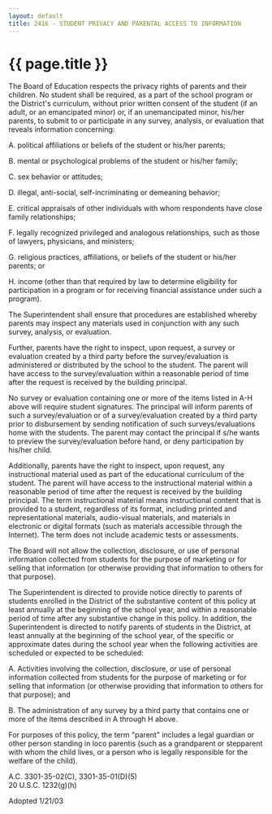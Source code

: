 ```yaml
---
layout: default
title: 2416 - STUDENT PRIVACY AND PARENTAL ACCESS TO INFORMATION
---
```


{{ page.title }}
================

The Board of Education respects the privacy rights of parents and their
children. No student shall be required, as a part of the school program
or the District's curriculum, without prior written consent of the
student (if an adult, or an emancipated minor) or, if an unemancipated
minor, his/her parents, to submit to or participate in any survey,
analysis, or evaluation that reveals information concerning:

A. political affiliations or beliefs of the student or his/her parents;

B. mental or psychological problems of the student or his/her family;

C. sex behavior or attitudes;

D. illegal, anti-social, self-incriminating or demeaning behavior;

E. critical appraisals of other individuals with whom respondents have
close family relationships;

F. legally recognized privileged and analogous relationships, such as
those of lawyers, physicians, and ministers;

G. religious practices, affiliations, or beliefs of the student or
his/her parents; or

H. income (other than that required by law to determine eligibility for
participation in a program or for receiving financial assistance under
such a program).

The Superintendent shall ensure that procedures are established whereby
parents may inspect any materials used in conjunction with any such
survey, analysis, or evaluation.

Further, parents have the right to inspect, upon request, a survey or
evaluation created by a third party before the survey/evaluation is
administered or distributed by the school to the student. The parent
will have access to the survey/evaluation within a reasonable period of
time after the request is received by the building principal.

No survey or evaluation containing one or more of the items listed in
A-H above will require student signatures. The principal will inform
parents of such a survey/evaluation or of a survey/evaluation created by
a third party prior to disbursement by sending notification of such
surveys/evaluations home with the students. The parent may contact the
principal if s/he wants to preview the survey/evaluation before hand, or
deny participation by his/her child.

Additionally, parents have the right to inspect, upon request, any
instructional material used as part of the educational curriculum of the
student. The parent will have access to the instructional material
within a reasonable period of time after the request is received by the
building principal. The term instructional material means instructional
content that is provided to a student, regardless of its format,
including printed and representational materials, audio-visual
materials, and materials in electronic or digital formats (such as
materials accessible through the Internet). The term does not include
academic tests or assessments.

The Board will not allow the collection, disclosure, or use of personal
information collected from students for the purpose of marketing or for
selling that information (or otherwise providing that information to
others for that purpose).

The Superintendent is directed to provide notice directly to parents of
students enrolled in the District of the substantive content of this
policy at least annually at the beginning of the school year, and within
a reasonable period of time after any substantive change in this policy.
In addition, the Superintendent is directed to notify parents of
students in the District, at least annually at the beginning of the
school year, of the specific or approximate dates during the school year
when the following activities are scheduled or expected to be scheduled:

A. Activities involving the collection, disclosure, or use of personal
information collected from students for the purpose of marketing or for
selling that information (or otherwise providing that information to
others for that purpose); and

B. The administration of any survey by a third party that contains one
or more of the items described in A through H above.

For purposes of this policy, the term "parent" includes a legal guardian
or other person standing in loco parentis (such as a grandparent or
stepparent with whom the child lives, or a person who is legally
responsible for the welfare of the child).

A.C. 3301-35-02(C), 3301-35-01(D)(5)\
 20 U.S.C. 1232(g)(h)

Adopted 1/21/03
